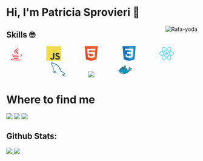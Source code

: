 
<!DOCTYPE html>
<html lang="pt-br">

<head>
    <meta charset="UTF-8">
    <meta name="viewport" content="width=device-width, initial-scale=1.0">
    <link rel="stylesheet" href="css/styles.css">
  </head>
  
 <body>
  
  <h1> Hi, I'm Patricia Sprovieri 👋 </h1>
     <div>
      <img align="right" alt="Rafa-yoda" src="https://cdn.discordapp.com/attachments/795358919417397249/825430589581688872/hi.gif">
     </div>
     
## Skills :nerd_face:
<p align="center">
    <img height="40" src="https://raw.githubusercontent.com/devicons/devicon/master/icons/java/java-plain.svg">
    &nbsp;&nbsp;&nbsp;&nbsp;&nbsp;&nbsp;&nbsp;&nbsp;&nbsp;&nbsp;&nbsp;&nbsp;&nbsp;
    <img height="40" src="https://raw.githubusercontent.com/devicons/devicon/master/icons/javascript/javascript-original.svg">
    &nbsp;&nbsp;&nbsp;&nbsp;&nbsp;&nbsp;&nbsp;&nbsp;&nbsp;&nbsp;&nbsp;&nbsp;&nbsp;
    <img height="40" src="https://raw.githubusercontent.com/devicons/devicon/master/icons/html5/html5-original.svg">
    &nbsp;&nbsp;&nbsp;&nbsp;&nbsp;&nbsp;&nbsp;&nbsp;&nbsp;&nbsp;&nbsp;&nbsp;&nbsp;
    <img height="40" src="https://raw.githubusercontent.com/devicons/devicon/master/icons/css3/css3-original.svg">
    &nbsp;&nbsp;&nbsp;&nbsp;&nbsp;&nbsp;&nbsp;&nbsp;&nbsp;&nbsp;&nbsp;&nbsp;&nbsp;
      <img height="40" src="https://raw.githubusercontent.com/devicons/devicon/master/icons/react/react-original.svg">
        &nbsp;&nbsp;&nbsp;&nbsp;&nbsp;&nbsp;&nbsp;&nbsp;&nbsp;&nbsp;&nbsp;&nbsp;&nbsp;
    <img height="40" src="https://raw.githubusercontent.com/devicons/devicon/master/icons/mysql/mysql-original.svg">
     &nbsp;&nbsp;&nbsp;&nbsp;&nbsp;&nbsp;&nbsp;&nbsp;&nbsp;&nbsp;&nbsp;&nbsp;&nbsp;
    <img height="40" src="https://raw.githubusercontent.com/rahulbanerjee26/githubAboutMeGenerator/main/icons/github.svg">
    &nbsp;&nbsp;&nbsp;&nbsp;&nbsp;&nbsp;&nbsp;&nbsp;&nbsp;&nbsp;&nbsp;&nbsp;&nbsp;
    <img height="40" src="https://raw.githubusercontent.com/devicons/devicon/master/icons/docker/docker-original.svg">
        &nbsp;&nbsp;&nbsp;&nbsp;&nbsp;&nbsp;&nbsp;&nbsp;&nbsp;&nbsp;&nbsp;&nbsp;&nbsp;
       </p>
 
  
 
  # Where to find me ##
  
   <a href="https://www.linkedin.com/in/patyspro" target="_blank"><img src="https://img.shields.io/badge/-LinkedIn-%230077B5?style=for-the-badge&logo=linkedin&logoColor=white" target="_blank"></a> 
    <a href="https://instagram.com/patyspro" target="_blank"><img src="https://img.shields.io/badge/-Instagram-%23E4405F?style=for-the-badge&logo=instagram&logoColor=white" target="_blank"></a>
      <a href = "mailto: patyspro@gmail.com"><img src="https://img.shields.io/badge/-Gmail-%23333?style=for-the-badge&logo=gmail&logoColor=white" target="_blank"></a>
      
<h2> Github Stats: </h2> 
 <div>
  <a href="https://github.com/patyspro">
  <img height="160em" src="https://github-readme-stats.vercel.app/api?username=patyspro&show_icons=true&theme=dracula&include_all_commits=true&count_private=true"/>
  <img height="160em" src="https://github-readme-stats.vercel.app/api/top-langs/?username=patyspro&layout=compact&langs_count=7&theme=dracula"/>
</div>
 </body>
    </html>


 
